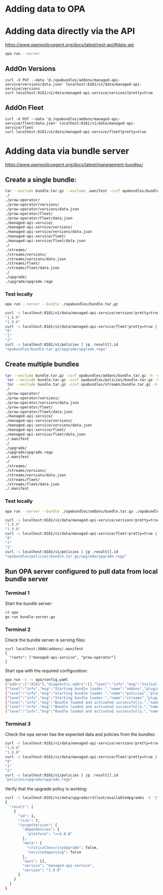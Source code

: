 # Adding data to OPA

# Adding data directly via the API

https://www.openpolicyagent.org/docs/latest/rest-api/#data-api

```bash
opa run --server
```

## AddOn Versions
```
curl -X PUT --data '@./opabundles/addons/managed-api-service/versions/data.json' localhost:8181/v1/data/managed-api-service/versions
curl localhost:8181/v1/data/managed-api-service/versions?pretty=true
```

## AddOn Fleet
```
curl -X PUT --data '@./opabundles/addons/managed-api-service/fleet/data.json' localhost:8181/v1/data/managed-api-service/fleet
curl localhost:8181/v1/data/managed-api-service/fleet?pretty=true
```

# Adding data via bundle server

https://www.openpolicyagent.org/docs/latest/management-bundles/

## Create a single bundle:

```bash
tar --exclude bundle.tar.gz --exclude .manifest -czvf opabundles/bundle.tar.gz -h -C opabundles/addons . -C ../streams . -C ../policies .
./
./prow-operator/
./prow-operator/versions/
./prow-operator/versions/data.json
./prow-operator/fleet/
./prow-operator/fleet/data.json
./managed-api-service/
./managed-api-service/versions/
./managed-api-service/versions/data.json
./managed-api-service/fleet/
./managed-api-service/fleet/data.json
./
./streams/
./streams/versions/
./streams/versions/data.json
./streams/fleet/
./streams/fleet/data.json
./
./upgrade/
./upgrade/upgrade.rego
```

### Test locally

```bash
opa run --server --bundle ./opabundles/bundle.tar.gz
```

```bash
curl -s localhost:8181/v1/data/managed-api-service/versions?pretty=true | jq .result[].version
"1.8.0"
"1.9.0"
curl -s localhost:8181/v1/data/managed-api-service/fleet?pretty=true | jq .result[].clusterID
"0"
"1"
"2"
curl -s localhost:8181/v1/policies | jq .result[].id
"opabundles/bundle.tar.gz/upgrade/upgrade.rego"
```

## Create multiple bundles

```bash
tar --exclude bundle.tar.gz -czvf opabundles/addons/bundle.tar.gz -h -C opabundles/addons . &&
 tar --exclude bundle.tar.gz -czvf opabundles/policies/bundle.tar.gz -h -C opabundles/policies . && 
 tar --exclude bundle.tar.gz -czvf opabundles/streams/bundle.tar.gz -h -C opabundles/streams .
./
./prow-operator/
./prow-operator/versions/
./prow-operator/versions/data.json
./prow-operator/fleet/
./prow-operator/fleet/data.json
./managed-api-service/
./managed-api-service/versions/
./managed-api-service/versions/data.json
./managed-api-service/fleet/
./managed-api-service/fleet/data.json
./.manifest
./
./upgrade/
./upgrade/upgrade.rego
./.manifest
./
./streams/
./streams/versions/
./streams/versions/data.json
./streams/fleet/
./streams/fleet/data.json
./.manifest
```

### Test locally

```bash
opa run --server --bundle ./opabundles/addons/bundle.tar.gz ./opabundles/streams/bundle.tar.gz ./opabundles/policies/bundle.tar.gz
```

```bash
curl -s localhost:8181/v1/data/managed-api-service/versions?pretty=true | jq .result[].version
"1.8.0"
"1.9.0"
curl -s localhost:8181/v1/data/managed-api-service/fleet?pretty=true | jq .result[].clusterID
"0"
"1"
"2"
curl -s localhost:8181/v1/policies | jq .result[].id
"opabundles/policies/bundle.tar.gz/upgrade/upgrade.rego"
```

## Run OPA server configured to pull data from local bundle server

### Terminal 1

Start the bundle server:

```bash
cd opa
go run bundle-server.go
```

### Terminal 2

Check the bundle server is serving files:

```
curl localhost:3000/addons/.manifest
{
  "roots": ["managed-api-service", "prow-operator"]
}
```

Start opa with the required configuration:

```bash
opa run -s -c opa/config.yaml 
{"addrs":[":8181"],"diagnostic-addrs":[],"level":"info","msg":"Initializing server.","time":"2021-07-09T10:14:49+01:00"}
{"level":"info","msg":"Starting bundle loader.","name":"addons","plugin":"bundle","time":"2021-07-09T10:14:49+01:00"}
{"level":"info","msg":"Starting bundle loader.","name":"policies","plugin":"bundle","time":"2021-07-09T10:14:49+01:00"}
{"level":"info","msg":"Starting bundle loader.","name":"streams","plugin":"bundle","time":"2021-07-09T10:14:49+01:00"}
{"level":"info","msg":"Bundle loaded and activated successfully.","name":"addons","plugin":"bundle","time":"2021-07-09T10:14:49+01:00"}
{"level":"info","msg":"Bundle loaded and activated successfully.","name":"streams","plugin":"bundle","time":"2021-07-09T10:14:49+01:00"}
{"level":"info","msg":"Bundle loaded and activated successfully.","name":"policies","plugin":"bundle","time":"2021-07-09T10:14:49+01:00"}
```

### Terminal 3

Check the opa server has the expected data and policies from the bundles:

```bash
curl -s localhost:8181/v1/data/managed-api-service/versions?pretty=true | jq .result[].version
"1.8.0"
"1.9.0"
curl -s localhost:8181/v1/data/managed-api-service/fleet?pretty=true | jq .result[].clusterID
"0"
"1"
"2"
curl -s localhost:8181/v1/policies | jq .result[].id
"policies/upgrade/upgrade.rego"
```

Verify that the upgrade policy is working:

```bash
curl -s localhost:8181/v1/data/upgrade/rollout/availableUpgrades -d '{"input":{"cid":"0","service":"managed-api-service"}}' | jq
{
  "result": [
    {
      "id": 1,
      "risk": 7,
      "targetVersion": {
        "dependencies": {
          "platform": ">=4.8.0"
        },
        "meta": {
          "criticalSecurityUpgrade": false,
          "serviceImpacting": false
        },
        "next": [],
        "service": "managed-api-service",
        "version": "1.9.0"
      }
    }
  ]
}

```
